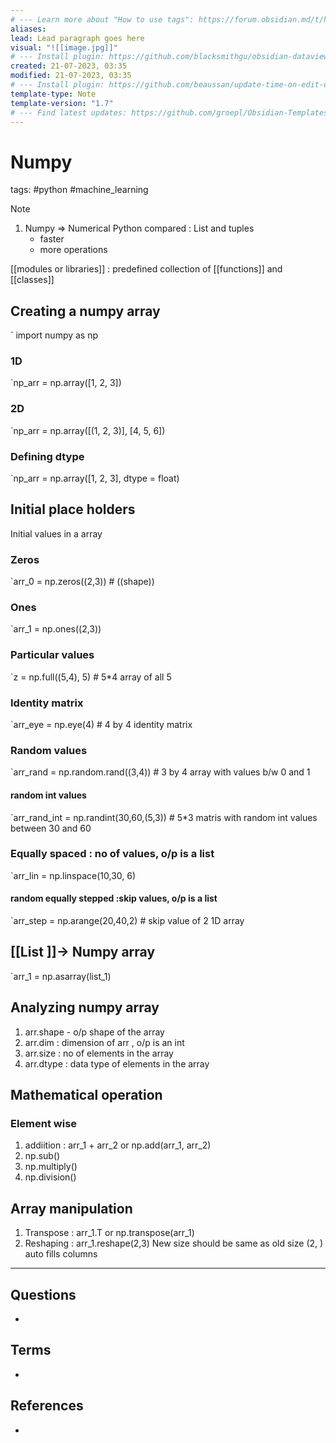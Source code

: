 ```yaml
---
# --- Learn more about "How to use tags": https://forum.obsidian.md/t/how-to-use-tags/
aliases:
lead: Lead paragraph goes here
visual: "![[image.jpg]]"
# --- Install plugin: https://github.com/blacksmithgu/obsidian-dataview
created: 21-07-2023, 03:35
modified: 21-07-2023, 03:35
# --- Install plugin: https://github.com/beaussan/update-time-on-edit-obsidian
template-type: Note
template-version: "1.7"
# --- Find latest updates: https://github.com/groepl/Obsidian-Templates
---
```


# Numpy
tags: #python #machine_learning

<!-- Main content of my thoughts really -->

> [!Note]
>1. Numpy => Numerical Python
>	compared : List and tuples
>		- faster
>		- more operations
>
>[[modules or libraries]] : predefined  collection of [[functions]] and [[classes]]

## Creating a numpy array 
` import numpy as np

### 1D 
`np_arr = np.array([1, 2, 3]) 

### 2D
`np_arr = np.array([(1, 2, 3)], [4, 5, 6])

### Defining dtype
`np_arr = np.array([1, 2, 3], dtype = float)

## Initial place holders 
Initial values in a array

### Zeros
`arr_0 = np.zeros((2,3)) # ((shape))

### Ones
`arr_1 = np.ones((2,3))

### Particular values
`z = np.full((5,4), 5) # 5*4 array of all 5

### Identity matrix
`arr_eye = np.eye(4) # 4 by 4 identity matrix

### Random values
`arr_rand = np.random.rand((3,4)) # 3 by 4 array with values b/w 0 and 1

#### random int values
`arr_rand_int = np.randint(30,60,(5,3)) # 5*3 matris with random int values between 30 and 60

### Equally spaced : no of values, o/p is a list
`arr_lin = np.linspace(10,30, 6)

#### random equally stepped :skip values, o/p is a list
`arr_step = np.arange(20,40,2) # skip value of 2 1D array

## [[List ]]-> Numpy array
`arr_1 = np.asarray(list_1)

## Analyzing numpy array
1. arr.shape - o/p shape of the array
2. arr.dim : dimension of arr , o/p is an int
3. arr.size : no of elements in the array
4. arr.dtype : data type of elements in the array

## Mathematical operation

### Element wise 
1. addiition : arr_1 + arr_2 or np.add(arr_1, arr_2)
2. np.sub()
3. np.multiply()
4. np.division()

## Array manipulation
 1. Transpose : arr_1.T or np.transpose(arr_1)
 2. Reshaping : arr_1.reshape(2,3)
		 New size should be same as old size 
		 (2, ) auto fills columns 



---
## Questions
<!-- What remains for you to consider? --> 
- 

## Terms
<!-- Links to definition pages -->
- 

## References
<!-- Links to pages not referenced in the content -->
- 